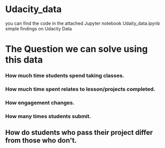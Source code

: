 # Udacity_data
you can find the code in the attached Jupyter notebook Udaity_data.ipynb
simple findings on Udacity Data

# The Question we can solve using this data

### How much time students spend taking classes.
### How much time spent relates to lesson/projects completed.
### How engagement changes.
### How many times students submit.
## How do students who pass their project differ from those who don't.